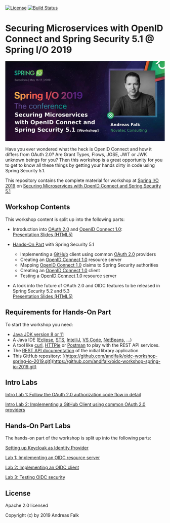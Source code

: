 [![License](https://img.shields.io/badge/License-Apache%20License%202.0-brightgreen.svg)][1]
[![Build Status](https://travis-ci.org/andifalk/oidc-workshop-spring-io-2019.svg?branch=master)](https://travis-ci.org/andifalk/oidc-workshop-spring-io-2019)

# Securing Microservices with OpenID Connect and Spring Security 5.1 @ Spring I/O 2019

![Spring IO Workshop 2019](docs/images/spring_io_2019_workshop.jpg)

Have you ever wondered what the heck is OpenID Connect and how it differs from OAuth 2.0? Are Grant Types, Flows, JOSE, JWT or JWK unknown beings for you?
Then this workshop is a great opportunity for you to get to know all these things by getting your hands dirty in code using Spring Security 5.1.

This repository contains the complete material for workshop at [Spring I/O 2019](https://2019.springio.net/) on [Securing Microservices with OpenID Connect and Spring Security 5.1](https://2019.springio.net/sessions/securing-microservices-with-openid-connect-and-spring-security-51-workshop)

## Workshop Contents

This workshop content is split up into the following parts:

* Introduction into [OAuth 2.0](https://tools.ietf.org/html/rfc6749) and [OpenID Connect 1.0](https://openid.net/specs/openid-connect-core-1_0.html):   
  [Presentation Slides (HTML5)](https://andifalk.github.io/oidc-workshop-spring-io-2019/)
  
* [Hands-On Part](https://github.com/andifalk/oidc-workshop-spring-io-2019#hands-on-part-labs) with Spring Security 5.1
  * Implementing a [GitHub](https://github.com) client using common [OAuth 2.0](https://tools.ietf.org/html/rfc6749) providers
  * Creating an [OpenID Connect 1.0](https://openid.net/specs/openid-connect-core-1_0.html) resource server
  * Mapping [OpenID Connect 1.0](https://openid.net/specs/openid-connect-core-1_0.html) claims to Spring Security authorities
  * Creating an [OpenID Connect 1.0](https://openid.net/specs/openid-connect-core-1_0.html) client
  * Testing a [OpenID Connect 1.0](https://openid.net/specs/openid-connect-core-1_0.html) resource server

* A look into the future of OAuth 2.0 and OIDC features to be released in Spring Security 5.2 and 5.3  
  [Presentation Slides (HTML5)](https://andifalk.github.io/oidc-workshop-spring-io-2019/#/4/)

## Requirements for Hands-On Part

To start the workshop you need:

* [Java JDK version 8 or 11](https://openjdk.java.net/install/)
* A Java IDE ([Eclipse](https://www.eclipse.org/), [STS](https://spring.io/tools), [IntelliJ](https://www.jetbrains.com/idea/), [VS Code](https://code.visualstudio.com/), [NetBeans](https://netbeans.org/), ...)
* A tool like [curl](https://curl.haxx.se/download.html), [HTTPie](https://httpie.org/) or [Postman](https://www.getpostman.com/) to play with the REST API services.  
* The [REST API documentation](https://andifalk.github.io/oidc-workshop-spring-io-2019/api-doc.html) of the initial library application
* This GitHub repository: [(https://github.com/andifalk/oidc-workshop-spring-io-2019.git](https://github.com/andifalk/oidc-workshop-spring-io-2019.git)

## Intro Labs

[Intro Lab 1: Follow the OAuth 2.0 authorization code flow in detail](intro-labs/auth-code-demo)

[Intro Lab 2: Implementing a GitHub Client using common OAuth 2.0 providers](intro-labs/github-client)

## Hands-On Part Labs

The hands-on part of the workshop is split up into the following parts:

[Setting up Keycloak as Identity Provider]()

[Lab 1: Implementing an OIDC resource server](lab1)

[Lab 2: Implementing an OIDC client](lab2)

[Lab 3: Testing OIDC security](lab3)

## License

Apache 2.0 licensed

Copyright (c) by 2019 Andreas Falk

[1]:http://www.apache.org/licenses/LICENSE-2.0.txt
